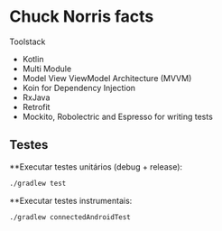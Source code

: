 # Chuck Norris facts

Toolstack

  -  Kotlin
  - Multi Module
  - Model View ViewModel Architecture (MVVM)
  - Koin for Dependency Injection
  - RxJava
  - Retrofit
  - Mockito, Robolectric and Espresso for writing tests


## Testes

**Executar testes unitários (debug + release):
```sh
./gradlew test
``` 
    
**Executar testes instrumentais:
```sh
./gradlew connectedAndroidTest
```
